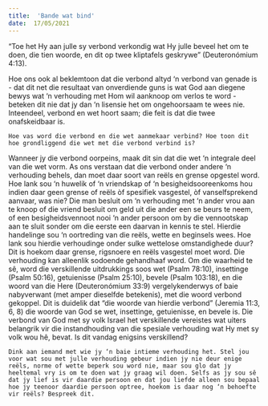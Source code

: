 ```yaml
---
title:  'Bande wat bind'
date:  17/05/2021
---
```


“Toe het Hy aan julle sy verbond verkondig wat Hy julle beveel het om te doen, die tien woorde, en dit op twee kliptafels geskrywe” (Deuteronómium 4:13).

Hoe ons ook al beklemtoon dat die verbond altyd ‘n verbond van genade is - dat dit net die resultaat van onverdiende guns is wat God aan diegene bewys wat ‘n verhouding met Hom wil aanknoop om verlos te word - beteken dit nie dat jy dan ‘n lisensie het om ongehoorsaam te wees nie. Inteendeel, verbond en wet hoort saam; die feit is dat die twee onafskeidbaar is. 

`Hoe vas word die verbond en die wet aanmekaar verbind? Hoe toon dit hoe grondliggend die wet met die verbond verbind is?`

Wanneer jy die verbond oorpeins, maak dit sin dat die wet ‘n integrale deel van die wet vorm. As ons verstaan dat die verbond onder andere ‘n verhouding behels, dan moet daar soort van reëls en grense opgestel word. Hoe lank sou ‘n huwelik of ‘n vriendskap of ‘n besigheidsooreenkoms hou indien daar geen grense of reëls òf spesifiek vasgestel, òf vanselfsprekend aanvaar, was nie? Die man besluit om ‘n verhouding met ‘n ander vrou aan te knoop of die vriend besluit om geld uit die ander een se beurs te neem, of een besigheidsvennoot nooi ‘n ander persoon om by die vennootskap aan te sluit sonder om die eerste een daarvan in kennis te stel. Hierdie handelinge sou ‘n oortreding van die reëls, wette en beginsels wees. Hoe lank sou hierdie verhoudinge onder sulke wettelose omstandighede duur? Dit is hoekom daar grense, rigsnoere en reëls vasgestel moet word. Die verhouding kan alleenlik sodoende gehandhaaf word. Om die waarheid te sê, word die verskillende uitdrukkings soos wet (Psalm 78:10), insettinge (Psalm 50:16), getuienisse (Psalm 25:10), bevele (Psalm 103:18), en die woord van die Here (Deuteronómium 33:9) vergelykenderwys of baie nabyverwant (met amper dieselfde betekenis), met die woord verbond gekoppel. Dit is duidelik dat “die woorde van hierdie verbond” (Jeremia 11:3, 6, 8) die woorde van God se wet, insettinge, getuienisse, en bevele is. Die verbond van God met sy volk Israel het verskillende vereistes wat uiters belangrik vir die instandhouding van die spesiale verhouding wat Hy met sy volk wou hê, bevat. Is dit vandag enigsins verskillend?

`Dink aan iemand met wie jy ‘n baie intieme verhouding het. Stel jou voor wat sou met julle verhouding gebeur indien jy nie deur enige reëls, norme of wette beperk sou word nie, maar sou glo dat jy heeltemal vry is om te doen wat jy graag wil doen. Selfs as jy sou sê dat jy lief is vir daardie persoon en dat jou liefde alleen sou bepaal hoe jy teenoor daardie persoon optree, hoekom is daar nog ‘n behoefte vir reëls? Bespreek dit.`